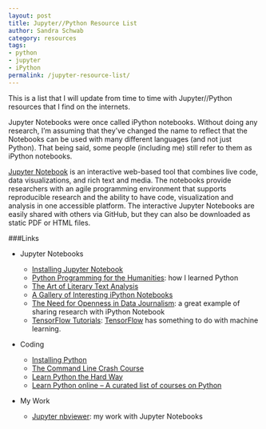 ```yaml
---
layout: post
title: Jupyter//Python Resource List
author: Sandra Schwab
category: resources
tags: 
- python 
- jupyter
- iPython
permalink: /jupyter-resource-list/
---
```


This is a list that I will update from time to time with Jupyter//Python resources that I find on the internets. 

Jupyter Notebooks were once called iPython notebooks. Without doing any research, I’m assuming that they’ve changed the name to reflect that the Notebooks can be used with many different languages (and not just Python). That being said, some people (including me) still refer to them as iPython notebooks.

[Jupyter Notebook](http://jupyter.org/) is an interactive web-based tool that combines live code, data visualizations, and rich text and media. The notebooks provide researchers with an agile programming environment that supports reproducible research and the ability to have code, visualization and analysis in one accessible platform. The interactive Jupyter Notebooks are easily shared with others via GitHub, but they can also be downloaded as static PDF or HTML files.

###Links

- Jupyter Notebooks
	* [Installing Jupyter Notebook](http://jupyter.readthedocs.io/en/latest/install.html)
	* [Python Programming for the Humanities](http://fbkarsdorp.github.io/python-course/): how I learned Python
	* [The Art of Literary Text Analysis](http://nbviewer.ipython.org/github/sgsinclair/alta/blob/master/ipynb/ArtOfLiteraryTextAnalysis.ipynb)
	* [A Gallery of Interesting iPython Notebooks](https://github.com/ipython/ipython/wiki/A-gallery-of-interesting-IPython-Notebooks)
	* [The Need for Openness in Data Journalism](http://nbviewer.ipython.org/github/brianckeegan/Bechdel/blob/master/Bechdel_test.ipynb): a great example of sharing research with iPython Notebook
	* [TensorFlow Tutorials](https://github.com/sjchoi86/Tensorflow-101): [TensorFlow](https://www.tensorflow.org) has something to do with machine learning.

- Coding
	* [Installing Python](https://wiki.python.org/moin/BeginnersGuide/Download)
	* [The Command Line Crash Course](http://cli.learncodethehardway.org/book/)
	* [Learn Python the Hard Way](http://learnpythonthehardway.org/book/)
	* [Learn Python online – A curated list of courses on Python](http://bafflednerd.com/learn-python-online/)

- My Work
	* [Jupyter nbviewer](http://nbviewer.jupyter.org/github/mediagestalt/): my work with Jupyter Notebooks








